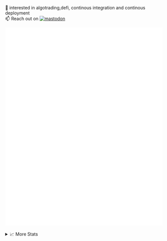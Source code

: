 👀 interested in algotrading,defi, continous integration and continous deployment <br>
📫 Reach out on [![mastodon](https://badgen.net/badge/icon/mastodon/purple?icon=mastodon&label)](@MrAniki@mastodon.social) 
<br>

![Metrics](/github-metrics.svg)

<details>
<summary>📈 More Stats</summary>
![Metrics](/metrics.plugin.habits.facts.svg)
![](http://github-profile-summary-cards.vercel.app/api/cards/profile-details?username=mraniki&theme=dracula) 

![](http://github-profile-summary-cards.vercel.app/api/cards/repos-per-language?username=mraniki&theme=dracula) 
![](http://github-profile-summary-cards.vercel.app/api/cards/most-commit-language?username=mraniki&theme=dracula)

</details>
